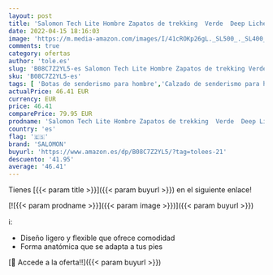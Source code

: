 ```yaml
---
layout: post
title: 'Salomon Tech Lite Hombre Zapatos de trekking  Verde  Deep Lichen Green/Peat/Alloy   40 ⅔ EU'
date: 2022-04-15 18:16:03
image: 'https://m.media-amazon.com/images/I/41cROKp26gL._SL500_._SL400_.jpg'
comments: true
category: ofertas
author: 'tole.es'
slug: 'B08C7Z2YL5-es Salomon Tech Lite Hombre Zapatos de trekking Verde Deep...'
sku: 'B08C7Z2YL5-es'
tags: [ 'Botas de senderismo para hombre','Calzado de senderismo para hombre','Calzado deportivo para hombre','Escarpines para hombre','Zapatillas y calzado deportivo para hombre','Zapatos','Zapatos para hombre','Zapatos y complementos','salomon','zapatos','🇪🇸', ]
actualPrice: 46.41 EUR
currency: EUR
price: 46.41
comparePrice: 79.95 EUR
prodname: 'Salomon Tech Lite Hombre Zapatos de trekking  Verde  Deep Lichen Green/Peat/Alloy   40 ⅔ EU'
country: 'es'
flag: '🇪🇸'
brand: 'SALOMON'
buyurl: 'https://www.amazon.es/dp/B08C7Z2YL5/?tag=tolees-21'
descuento: '41.95'
average: '46.41'
---
```


Tienes [{{< param title >}}]({{< param buyurl >}}) en el siguiente enlace!

[![{{< param prodname >}}]({{< param image >}})]({{< param buyurl >}})

ℹ️:

- Diseño ligero y flexible que ofrece comodidad
- Forma anatómica que se adapta a tus pies

[🛒 Accede a la oferta!!]({{< param buyurl >}})
